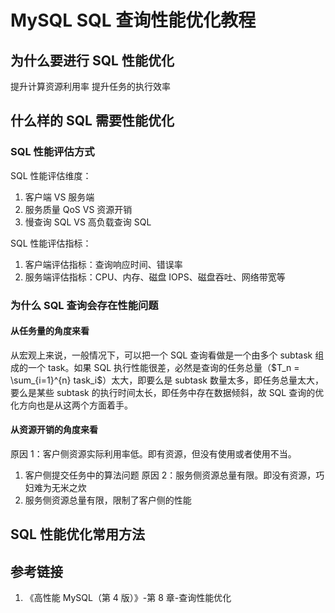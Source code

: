 # MySQL SQL 查询性能优化教程

## 为什么要进行 SQL 性能优化

提升计算资源利用率
提升任务的执行效率

## 什么样的 SQL 需要性能优化

### SQL 性能评估方式

SQL 性能评估维度：
1. 客户端 VS 服务端
2. 服务质量 QoS VS 资源开销
3. 慢查询 SQL VS 高负载查询 SQL

SQL 性能评估指标：
1. 客户端评估指标：查询响应时间、错误率
2. 服务端评估指标：CPU、内存、磁盘 IOPS、磁盘吞吐、网络带宽等

### 为什么 SQL 查询会存在性能问题

#### 从任务量的角度来看

从宏观上来说，一般情况下，可以把一个 SQL 查询看做是一个由多个 subtask 组成的一个 task。如果 SQL 执行性能很差，必然是查询的任务总量（$T_n = \sum_{i=1}^{n} task_i$）太大，即要么是 subtask 数量太多，即任务总量太大，要么是某些 subtask 的执行时间太长，即任务中存在数据倾斜，故 SQL 查询的优化方向也是从这两个方面着手。

#### 从资源开销的角度来看

原因 1：客户侧资源实际利用率低。即有资源，但没有使用或者使用不当。
1. 客户侧提交任务中的算法问题
原因 2：服务侧资源总量有限。即没有资源，巧妇难为无米之炊
1. 服务侧资源总量有限，限制了客户侧的性能

## SQL 性能优化常用方法

## 参考链接

1. 《高性能 MySQL（第 4 版）》-第 8 章-查询性能优化